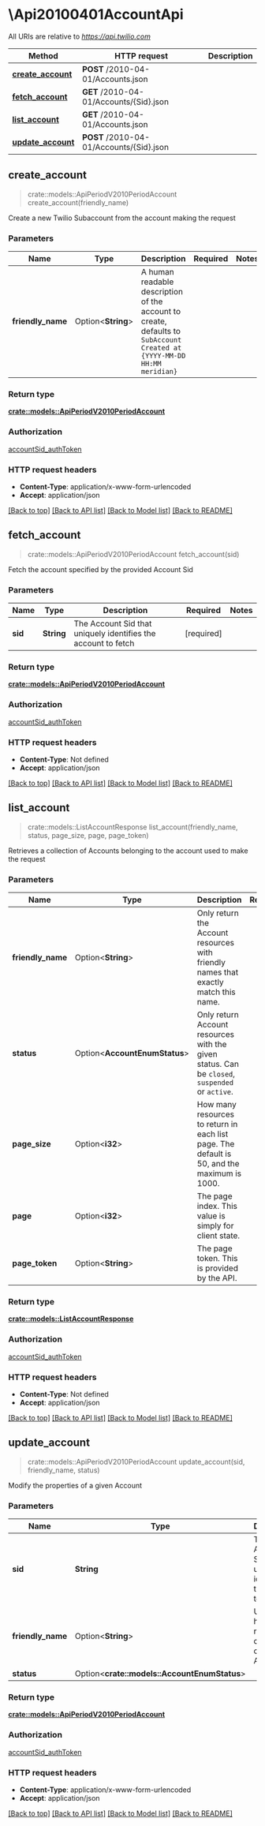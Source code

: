 # \Api20100401AccountApi

All URIs are relative to *https://api.twilio.com*

Method | HTTP request | Description
------------- | ------------- | -------------
[**create_account**](Api20100401AccountApi.md#create_account) | **POST** /2010-04-01/Accounts.json | 
[**fetch_account**](Api20100401AccountApi.md#fetch_account) | **GET** /2010-04-01/Accounts/{Sid}.json | 
[**list_account**](Api20100401AccountApi.md#list_account) | **GET** /2010-04-01/Accounts.json | 
[**update_account**](Api20100401AccountApi.md#update_account) | **POST** /2010-04-01/Accounts/{Sid}.json | 



## create_account

> crate::models::ApiPeriodV2010PeriodAccount create_account(friendly_name)


Create a new Twilio Subaccount from the account making the request

### Parameters


Name | Type | Description  | Required | Notes
------------- | ------------- | ------------- | ------------- | -------------
**friendly_name** | Option<**String**> | A human readable description of the account to create, defaults to `SubAccount Created at {YYYY-MM-DD HH:MM meridian}` |  |

### Return type

[**crate::models::ApiPeriodV2010PeriodAccount**](api.v2010.account.md)

### Authorization

[accountSid_authToken](../README.md#accountSid_authToken)

### HTTP request headers

- **Content-Type**: application/x-www-form-urlencoded
- **Accept**: application/json

[[Back to top]](#) [[Back to API list]](../README.md#documentation-for-api-endpoints) [[Back to Model list]](../README.md#documentation-for-models) [[Back to README]](../README.md)


## fetch_account

> crate::models::ApiPeriodV2010PeriodAccount fetch_account(sid)


Fetch the account specified by the provided Account Sid

### Parameters


Name | Type | Description  | Required | Notes
------------- | ------------- | ------------- | ------------- | -------------
**sid** | **String** | The Account Sid that uniquely identifies the account to fetch | [required] |

### Return type

[**crate::models::ApiPeriodV2010PeriodAccount**](api.v2010.account.md)

### Authorization

[accountSid_authToken](../README.md#accountSid_authToken)

### HTTP request headers

- **Content-Type**: Not defined
- **Accept**: application/json

[[Back to top]](#) [[Back to API list]](../README.md#documentation-for-api-endpoints) [[Back to Model list]](../README.md#documentation-for-models) [[Back to README]](../README.md)


## list_account

> crate::models::ListAccountResponse list_account(friendly_name, status, page_size, page, page_token)


Retrieves a collection of Accounts belonging to the account used to make the request

### Parameters


Name | Type | Description  | Required | Notes
------------- | ------------- | ------------- | ------------- | -------------
**friendly_name** | Option<**String**> | Only return the Account resources with friendly names that exactly match this name. |  |
**status** | Option<**AccountEnumStatus**> | Only return Account resources with the given status. Can be `closed`, `suspended` or `active`. |  |
**page_size** | Option<**i32**> | How many resources to return in each list page. The default is 50, and the maximum is 1000. |  |
**page** | Option<**i32**> | The page index. This value is simply for client state. |  |
**page_token** | Option<**String**> | The page token. This is provided by the API. |  |

### Return type

[**crate::models::ListAccountResponse**](ListAccountResponse.md)

### Authorization

[accountSid_authToken](../README.md#accountSid_authToken)

### HTTP request headers

- **Content-Type**: Not defined
- **Accept**: application/json

[[Back to top]](#) [[Back to API list]](../README.md#documentation-for-api-endpoints) [[Back to Model list]](../README.md#documentation-for-models) [[Back to README]](../README.md)


## update_account

> crate::models::ApiPeriodV2010PeriodAccount update_account(sid, friendly_name, status)


Modify the properties of a given Account

### Parameters


Name | Type | Description  | Required | Notes
------------- | ------------- | ------------- | ------------- | -------------
**sid** | **String** | The Account Sid that uniquely identifies the account to update | [required] |
**friendly_name** | Option<**String**> | Update the human-readable description of this Account |  |
**status** | Option<**crate::models::AccountEnumStatus**> |  |  |

### Return type

[**crate::models::ApiPeriodV2010PeriodAccount**](api.v2010.account.md)

### Authorization

[accountSid_authToken](../README.md#accountSid_authToken)

### HTTP request headers

- **Content-Type**: application/x-www-form-urlencoded
- **Accept**: application/json

[[Back to top]](#) [[Back to API list]](../README.md#documentation-for-api-endpoints) [[Back to Model list]](../README.md#documentation-for-models) [[Back to README]](../README.md)

